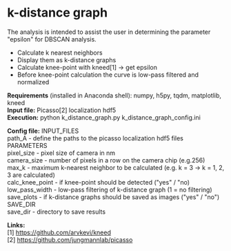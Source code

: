 # k-distance graph

The analysis is intended to assist the user in determining the parameter "epsilon" for DBSCAN analysis.</br>

- Calculate k nearest neighbors
- Display them as k-distance graphs
- Calculate knee-point with kneed[1] -> get epsilon
- Before knee-point calculation the curve is low-pass filtered and normalized

**Requirements** (installed in Anaconda shell): numpy, h5py, tqdm, matplotlib, kneed</br>
**Input file:** Picasso[2] localization hdf5</br>
**Execution:** python k_distance_graph.py k_distance_graph_config.ini</br>

**Config file:**
INPUT_FILES</br>
path_A - define the paths to the picasso localization hdf5 files</br>
PARAMETERS</br>
pixel_size - pixel size of camera in nm</br>
camera_size - number of pixels in a row on the camera chip (e.g.256)</br>
max_k - maximum k-nearest neighbor to be calculated (e.g. k = 3 -> k = 1, 2, 3 are calculated)</br>
calc_knee_point - if knee-point should be detected ("yes" / "no)</br>
low_pass_width - low-pass filtering of k-distance graph (1 = no filtering)</br>
save_plots - if k-distance graphs should be saved as images ("yes" / "no")</br>
SAVE_DIR</br>
save_dir - directory to save results</br>

**Links:**</br>
[1] https://github.com/arvkevi/kneed</br>
[2] https://github.com/jungmannlab/picasso</br>